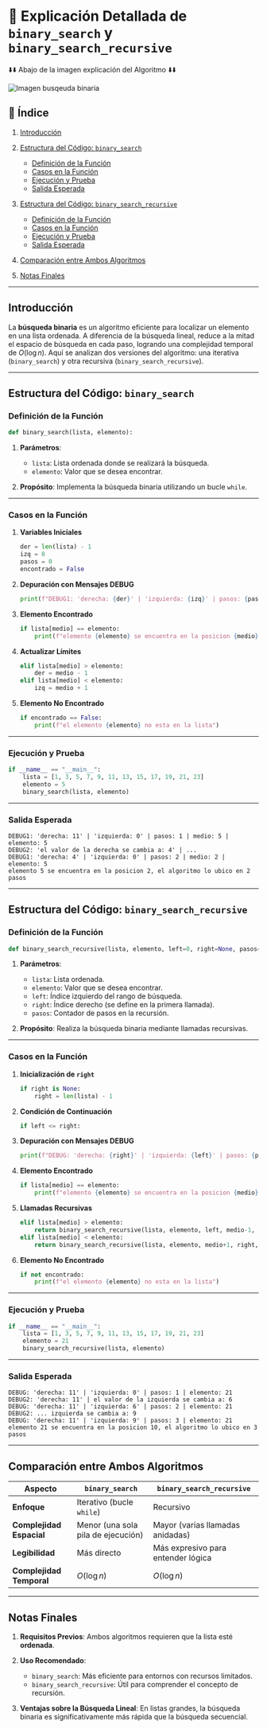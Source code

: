 # 📜 Explicación Detallada de `binary_search` y `binary_search_recursive`

⬇️⬇️ Abajo de la imagen explicación del Algoritmo ⬇️⬇️

![Imagen busqeuda binaria](binary-search.png)

## 📖 Índice

1. [Introducción](#introducción)
2. [Estructura del Código: `binary_search`](#estructura-del-código-binary_search)

   * [Definición de la Función](#definición-de-la-función)
   * [Casos en la Función](#casos-en-la-función)
   * [Ejecución y Prueba](#ejecución-y-prueba)
   * [Salida Esperada](#salida-esperada)
3. [Estructura del Código: `binary_search_recursive`](#estructura-del-código-binary_search_recursive)

   * [Definición de la Función](#definición-de-la-función-1)
   * [Casos en la Función](#casos-en-la-función-1)
   * [Ejecución y Prueba](#ejecución-y-prueba-1)
   * [Salida Esperada](#salida-esperada-1)
4. [Comparación entre Ambos Algoritmos](#comparación-entre-ambos-algoritmos)
5. [Notas Finales](#notas-finales)

---

## Introducción

La **búsqueda binaria** es un algoritmo eficiente para localizar un elemento en una lista ordenada. A diferencia de la búsqueda lineal, reduce a la mitad el espacio de búsqueda en cada paso, logrando una complejidad temporal de $O(\log n)$. Aquí se analizan dos versiones del algoritmo: una iterativa (`binary_search`) y otra recursiva (`binary_search_recursive`).

---

## Estructura del Código: `binary_search`

### Definición de la Función

```python
def binary_search(lista, elemento):
```

1. **Parámetros**:

   * `lista`: Lista ordenada donde se realizará la búsqueda.
   * `elemento`: Valor que se desea encontrar.

2. **Propósito**:
   Implementa la búsqueda binaria utilizando un bucle `while`.

---

### Casos en la Función

1. **Variables Iniciales**

   ```python
   der = len(lista) - 1
   izq = 0
   pasos = 0
   encontrado = False
   ```

2. **Depuración con Mensajes DEBUG**

   ```python
   print(f"DEBUG1: 'derecha: {der}' | 'izquierda: {izq}' | pasos: {pasos} | medio: {medio} | elemento: {elemento}")
   ```

3. **Elemento Encontrado**

   ```python
   if lista[medio] == elemento:
       print(f"elemento {elemento} se encuentra en la posicion {medio}, el algoritmo lo ubico en {pasos} pasos")
   ```

4. **Actualizar Límites**

   ```python
   elif lista[medio] > elemento:
       der = medio - 1
   elif lista[medio] < elemento:
       izq = medio + 1
   ```

5. **Elemento No Encontrado**

   ```python
   if encontrado == False:
       print(f"el elemento {elemento} no esta en la lista")
   ```

---

### Ejecución y Prueba

```python
if __name__ == "__main__":
    lista = [1, 3, 5, 7, 9, 11, 13, 15, 17, 19, 21, 23]
    elemento = 5
    binary_search(lista, elemento)
```

---

### Salida Esperada

```plaintext
DEBUG1: 'derecha: 11' | 'izquierda: 0' | pasos: 1 | medio: 5 | elemento: 5
DEBUG2: 'el valor de la derecha se cambia a: 4' | ...
DEBUG1: 'derecha: 4' | 'izquierda: 0' | pasos: 2 | medio: 2 | elemento: 5
elemento 5 se encuentra en la posicion 2, el algoritmo lo ubico en 2 pasos
```

---

## Estructura del Código: `binary_search_recursive`

### Definición de la Función

```python
def binary_search_recursive(lista, elemento, left=0, right=None, pasos=0):
```

1. **Parámetros**:

   * `lista`: Lista ordenada.
   * `elemento`: Valor que se desea encontrar.
   * `left`: Índice izquierdo del rango de búsqueda.
   * `right`: Índice derecho (se define en la primera llamada).
   * `pasos`: Contador de pasos en la recursión.

2. **Propósito**:
   Realiza la búsqueda binaria mediante llamadas recursivas.

---

### Casos en la Función

1. **Inicialización de `right`**

   ```python
   if right is None:
       right = len(lista) - 1
   ```

2. **Condición de Continuación**

   ```python
   if left <= right:
   ```

3. **Depuración con Mensajes DEBUG**

   ```python
   print(f"DEBUG: 'derecha: {right}' | 'izquierda: {left}' | pasos: {pasos} | elemento: {elemento}")
   ```

4. **Elemento Encontrado**

   ```python
   if lista[medio] == elemento:
       print(f"elemento {elemento} se encuentra en la posicion {medio}, el algoritmo lo ubico en {pasos} pasos")
   ```

5. **Llamadas Recursivas**

   ```python
   elif lista[medio] > elemento:
       return binary_search_recursive(lista, elemento, left, medio-1, pasos)
   elif lista[medio] < elemento:
       return binary_search_recursive(lista, elemento, medio+1, right, pasos)
   ```

6. **Elemento No Encontrado**

   ```python
   if not encontrado:
       print(f"el elemento {elemento} no esta en la lista")
   ```

---

### Ejecución y Prueba

```python
if __name__ == "__main__":
    lista = [1, 3, 5, 7, 9, 11, 13, 15, 17, 19, 21, 23]
    elemento = 21
    binary_search_recursive(lista, elemento)
```

---

### Salida Esperada

```plaintext
DEBUG: 'derecha: 11' | 'izquierda: 0' | pasos: 1 | elemento: 21
DEBUG2: 'derecha: 11' | el valor de la izquierda se cambia a: 6
DEBUG: 'derecha: 11' | 'izquierda: 6' | pasos: 2 | elemento: 21
DEBUG2: ... izquierda se cambia a: 9
DEBUG: 'derecha: 11' | 'izquierda: 9' | pasos: 3 | elemento: 21
elemento 21 se encuentra en la posicion 10, el algoritmo lo ubico en 3 pasos
```

---

## Comparación entre Ambos Algoritmos

| Aspecto                  | `binary_search`                    | `binary_search_recursive`          |
| ------------------------ | ---------------------------------- | ---------------------------------- |
| **Enfoque**              | Iterativo (bucle `while`)          | Recursivo                          |
| **Complejidad Espacial** | Menor (una sola pila de ejecución) | Mayor (varias llamadas anidadas)   |
| **Legibilidad**          | Más directo                        | Más expresivo para entender lógica |
| **Complejidad Temporal** | $O(\log n)$                        | $O(\log n)$                        |

---

## Notas Finales

1. **Requisitos Previos**: Ambos algoritmos requieren que la lista esté **ordenada**.
2. **Uso Recomendado**:

   * `binary_search`: Más eficiente para entornos con recursos limitados.
   * `binary_search_recursive`: Útil para comprender el concepto de recursión.
3. **Ventajas sobre la Búsqueda Lineal**: En listas grandes, la búsqueda binaria es significativamente más rápida que la búsqueda secuencial.